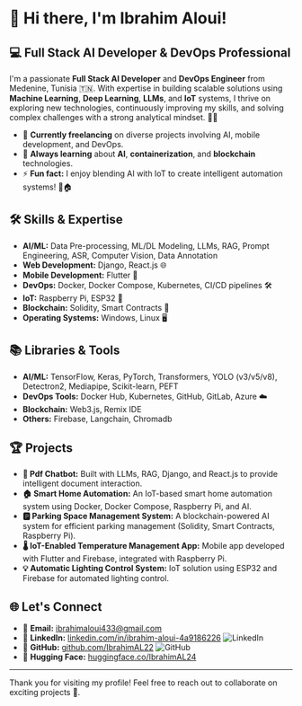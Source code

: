 # 👋 Hi there, I'm Ibrahim Aloui!

## 💻 Full Stack AI Developer & DevOps Professional

I'm a passionate **Full Stack AI Developer** and **DevOps Engineer** from Medenine, Tunisia 🇹🇳. With expertise in building scalable solutions using **Machine Learning**, **Deep Learning**, **LLMs**, and **IoT** systems, I thrive on exploring new technologies, continuously improving my skills, and solving complex challenges with a strong analytical mindset. 🧠✨

- 🔭 **Currently freelancing** on diverse projects involving AI, mobile development, and DevOps.
- 🌱 **Always learning** about **AI**, **containerization**, and **blockchain** technologies.
- ⚡ **Fun fact:** I enjoy blending AI with IoT to create intelligent automation systems! 🤖🏠

## 🛠 Skills & Expertise
- **AI/ML:** Data Pre-processing, ML/DL Modeling, LLMs, RAG, Prompt Engineering, ASR, Computer Vision, Data Annotation
- **Web Development:** Django, React.js 🌐
- **Mobile Development:** Flutter 📱
- **DevOps:** Docker, Docker Compose, Kubernetes, CI/CD pipelines 🛠️
- **IoT:** Raspberry Pi, ESP32 🌟
- **Blockchain:** Solidity, Smart Contracts 🔗
- **Operating Systems:** Windows, Linux 🖥️

## 📚 Libraries & Tools
- **AI/ML:** TensorFlow, Keras, PyTorch, Transformers, YOLO (v3/v5/v8), Detectron2, Mediapipe, Scikit-learn, PEFT
- **DevOps Tools:** Docker Hub, Kubernetes, GitHub, GitLab, Azure ☁️
- **Blockchain:** Web3.js, Remix IDE
- **Others:** Firebase, Langchain, Chromadb

## 🏆 Projects
- **📄 Pdf Chatbot:** Built with LLMs, RAG, Django, and React.js to provide intelligent document interaction.
- **🏠 Smart Home Automation:** An IoT-based smart home automation system using Docker, Docker Compose, Raspberry Pi, and AI.
- **🅿️ Parking Space Management System:** A blockchain-powered AI system for efficient parking management (Solidity, Smart Contracts, Raspberry Pi).
- **🌡️ IoT-Enabled Temperature Management App:** Mobile app developed with Flutter and Firebase, integrated with Raspberry Pi.
- **💡 Automatic Lighting Control System:** IoT solution using ESP32 and Firebase for automated lighting control.



## 🌐 Let's Connect
- 📧 **Email:** [ibrahimaloui433@gmail.com](mailto:ibrahimaloui433@gmail.com)
- 💼 **LinkedIn:** [linkedin.com/in/ibrahim-aloui-4a9186226](https://www.linkedin.com/in/ibrahim-aloui-4a9186226) ![LinkedIn](https://img.shields.io/badge/LinkedIn-0077B5?logo=linkedin&logoColor=white)
- 🐙 **GitHub:** [github.com/IbrahimAL22](https://github.com/IbrahimAL22) ![GitHub](https://img.shields.io/badge/GitHub-181717?logo=github&logoColor=white)
- 🤗 **Hugging Face:** [huggingface.co/IbrahimAL24](https://huggingface.co/IbrahimAL24)

---

Thank you for visiting my profile! Feel free to reach out to collaborate on exciting projects 🚀.

